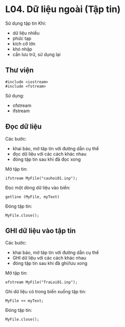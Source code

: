 
# L04. Dữ liệu ngoài (Tập tin)

Sử dụng tập tin Khi:  
- dữ liệu nhiều
- phức tạp
- kích cỡ lớn
- khó nhập
- cần lưu trữ, sử dụng lại

## Thư viện 
```
#include <iostream>
#include <fstream>
```

Sử dụng:  
- ofstream
- ifstream 

## Đọc dữ liệu

Các bước:
- khai báo, mở tâp tin với đường dẫn cụ thể
- đọc dữ liệu với các cách khác nhau
- đóng tập tin sau khi đã đọc xong

Mở tập tin:  
```
ifstream MyFile("cauhoi01.inp");
```

Đọc một dòng dữ liệu vào biến:  
```
getline (MyFile, myText)
```

Đóng tập tin:  
```
MyFile.close();
```

## GHI dữ liệu vào tập tin

Các bước:
- khai báo, mở tâp tin với đường dẫn cụ thể
- GHI dữ liệu với các cách khác nhau
- đóng tập tin sau khi đã ghi/lưu xong

Mở tập tin:  
```
ofstream MyFile("TraLoi01.inp");
```

Ghi dữ liệu có trong biến xuống tập tin:  
```
MyFile << myText;
```

Đóng tập tin:  
```
MyFile.close();
```
